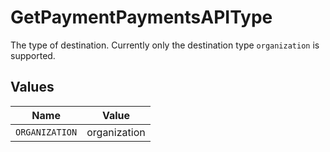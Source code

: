# GetPaymentPaymentsAPIType

The type of destination. Currently only the destination type `organization` is supported.


## Values

| Name           | Value          |
| -------------- | -------------- |
| `ORGANIZATION` | organization   |